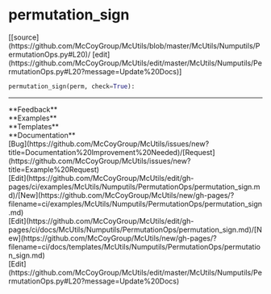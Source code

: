 # <a id="McUtils.Numputils.PermutationOps.permutation_sign">permutation_sign</a>
<div class="docs-source-link" markdown="1">
[[source](https://github.com/McCoyGroup/McUtils/blob/master/McUtils/Numputils/PermutationOps.py#L20)/
[edit](https://github.com/McCoyGroup/McUtils/edit/master/McUtils/Numputils/PermutationOps.py#L20?message=Update%20Docs)]
</div>

```python
permutation_sign(perm, check=True): 
```













---


<div markdown="1" class="text-secondary">
<div class="container">
  <div class="row">
   <div class="col" markdown="1">
**Feedback**   
</div>
   <div class="col" markdown="1">
**Examples**   
</div>
   <div class="col" markdown="1">
**Templates**   
</div>
   <div class="col" markdown="1">
**Documentation**   
</div>
   <div class="col" markdown="1">
   
</div>
   <div class="col" markdown="1">
   
</div>
   <div class="col" markdown="1">
   
</div>
</div>
  <div class="row">
   <div class="col" markdown="1">
[Bug](https://github.com/McCoyGroup/McUtils/issues/new?title=Documentation%20Improvement%20Needed)/[Request](https://github.com/McCoyGroup/McUtils/issues/new?title=Example%20Request)   
</div>
   <div class="col" markdown="1">
[Edit](https://github.com/McCoyGroup/McUtils/edit/gh-pages/ci/examples/McUtils/Numputils/PermutationOps/permutation_sign.md)/[New](https://github.com/McCoyGroup/McUtils/new/gh-pages/?filename=ci/examples/McUtils/Numputils/PermutationOps/permutation_sign.md)   
</div>
   <div class="col" markdown="1">
[Edit](https://github.com/McCoyGroup/McUtils/edit/gh-pages/ci/docs/McUtils/Numputils/PermutationOps/permutation_sign.md)/[New](https://github.com/McCoyGroup/McUtils/new/gh-pages/?filename=ci/docs/templates/McUtils/Numputils/PermutationOps/permutation_sign.md)   
</div>
   <div class="col" markdown="1">
[Edit](https://github.com/McCoyGroup/McUtils/edit/master/McUtils/Numputils/PermutationOps.py#L20?message=Update%20Docs)   
</div>
   <div class="col" markdown="1">
   
</div>
   <div class="col" markdown="1">
   
</div>
   <div class="col" markdown="1">
   
</div>
</div>
</div>
</div>